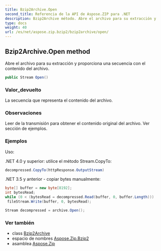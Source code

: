 ```yaml
---
title: Bzip2Archive.Open
second_title: Referencia de la API de Aspose.ZIP para .NET
description: Bzip2Archive método. Abre el archivo para su extracción y proporciona una secuencia con el contenido del archivo.
type: docs
weight: 40
url: /es/net/aspose.zip.bzip2/bzip2archive/open/
---
```

## Bzip2Archive.Open method

Abre el archivo para su extracción y proporciona una secuencia con el contenido del archivo.

```csharp
public Stream Open()
```

### Valor_devuelto

La secuencia que representa el contenido del archivo.

### Observaciones

Leer de la transmisión para obtener el contenido original del archivo. Ver sección de ejemplos.

### Ejemplos

Uso:

.NET 4.0 y superior: utilice el método Stream.CopyTo:

```csharp
decompressed.CopyTo(httpResponse.OutputStream)
```

.NET 3.5 y anterior - copiar bytes manualmente:

```csharp
byte[] buffer = new byte[8192];
int bytesRead;
while (0 < (bytesRead = decompressed.Read(buffer, 0, buffer.Length)))
 fileStream.Write(buffer, 0, bytesRead);
```

```csharp
Stream decompressed = archive.Open();
```

### Ver también

* class [Bzip2Archive](../)
* espacio de nombres [Aspose.Zip.Bzip2](../../bzip2archive/)
* asamblea [Aspose.Zip](../../../)


